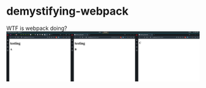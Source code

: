 # demystifying-webpack
WTF is webpack doing?
![A B C Comparison](misc/comparison.png?raw=true "A B C Comparison")
